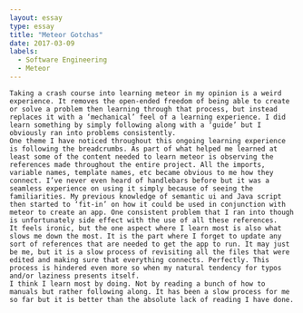 ```yaml
---
layout: essay
type: essay
title: "Meteor Gotchas"
date: 2017-03-09
labels:
  - Software Engineering
  - Meteor
---
```


	Taking a crash course into learning meteor in my opinion is a weird experience. It removes the open-ended freedom of being able to create or solve a problem then learning through that process, but instead replaces it with a ‘mechanical’ feel of a learning experience. I did learn something by simply following along with a ‘guide’ but I obviously ran into problems consistently. 
	One theme I have noticed throughout this ongoing learning experience is following the breadcrumbs. As part of what helped me learned at least some of the content needed to learn meteor is observing the references made throughout the entire project. All the imports, variable names, template names, etc became obvious to me how they connect. I’ve never even heard of handlebars before but it was a seamless experience on using it simply because of seeing the familiarities. My previous knowledge of semantic ui and Java script then started to ‘fit-in’ on how it could be used in conjunction with meteor to create an app. One consistent problem that I ran into though is unfortunately side effect with the use of all these references.
	It feels ironic, but the one aspect where I learn most is also what slows me down the most. It is the part where I forget to update any sort of references that are needed to get the app to run. It may just be me, but it is a slow process of revisiting all the files that were edited and making sure that everything connects. Perfectly. This process is hindered even more so when my natural tendency for typos and/or laziness presents itself.
	I think I learn most by doing. Not by reading a bunch of how to manuals but rather following along. It has been a slow process for me so far but it is better than the absolute lack of reading I have done.
